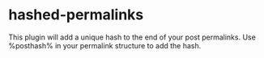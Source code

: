 # hashed-permalinks
This plugin will add a unique hash to the end of your post permalinks. Use %posthash% in your permalink structure to add the hash.
